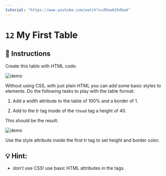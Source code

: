 ```yaml
---
tutorial: "https://www.youtube.com/watch?v=ZHsw63Xdbw4"
---
```


# `12` My First Table

## 📝 Instructions

Create this table with HTML code:

![demo](https://github.com/4GeeksAcademy/html-tutorial-exercises-course/blob/master/.learn/assets/12-my-first-table-0.png?raw=true)

Without using CSS, with just plain HTML you can add some basic styles to elements.
Do the following tasks to play with the table format:

1. Add a width attribute to the table of 100% and a border of 1.

2. Add to the tr tag inside of the `thead` tag a height of 40.

This should be the result:

![demo](https://github.com/4GeeksAcademy/html-tutorial-exercises-course/blob/master/.learn/assets/12-my-first-table.png?raw=true)

Use the style attribute inside the first tr tag to set height and border color.
## :bulb: Hint:

+ don't use CSS! use basic HTML attributes in the tags.
